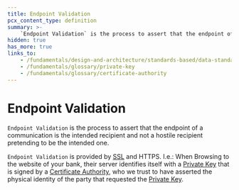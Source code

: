 ```yaml
---
title: Endpoint Validation
pcx_content_type: definition
summary: >-
    `Endpoint Validation` is the process to assert that the endpoint of a communication is the intended recipient and not a hostile recipient pretending to be the intended one.
hidden: true
has_more: true
links_to:
    - /fundamentals/design-and-architecture/standards-based/data-standards/ssl
    - /fundamentals/glossary/private-key
    - /fundamentals/glossary/certificate-authority
---
```


# Endpoint Validation

`Endpoint Validation` is the process to assert that the endpoint of a communication is the intended recipient and not a hostile recipient pretending to be the intended one.

`Endpoint Validation` is provided by [SSL](/fundamentals/design-and-architecture/standards-based/data-standards/ssl) and HTTPS. I.e.: When Browsing to the website of your bank, their server identifies itself with a [Private Key](/fundamentals/glossary/private-key) that is signed by a [Certificate Authority](/fundamentals/glossary/certificate-authority), who we trust to have asserted the physical identity of the party that requested the [Private Key](/fundamentals/glossary/private-key).
